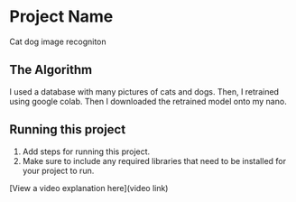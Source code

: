 # Project Name

 Cat dog image recogniton

## The Algorithm

I used a database with many pictures of cats and dogs. Then, I retrained using google colab. Then I downloaded the retrained model onto my nano.

## Running this project

1. Add steps for running this project.
2. Make sure to include any required libraries that need to be installed for your project to run.

[View a video explanation here](video link)
